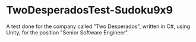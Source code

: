 # TwoDesperadosTest-Sudoku9x9
A test done for the company called "Two Desperados", written in C#, using Unity, for the position "Senior Software Engineer".
